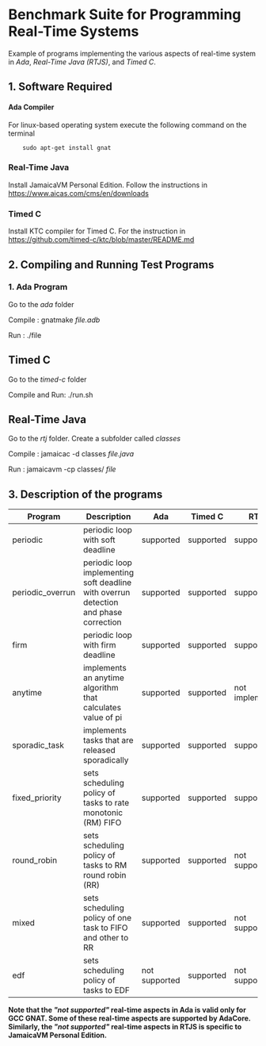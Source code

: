 # Benchmark Suite for Programming Real-Time Systems

Example of programs implementing the various aspects of real-time system in _Ada_, _Real-Time Java (RTJS)_, and _Timed C_.

## 1. Software Required

#### Ada Compiler
For linux-based operating system execute the following command on the terminal
        
        sudo apt-get install gnat
### Real-Time Java
Install JamaicaVM Personal Edition. Follow the instructions in https://www.aicas.com/cms/en/downloads

### Timed C
Install KTC compiler for Timed C. For the instruction in https://github.com/timed-c/ktc/blob/master/README.md

## 2.  Compiling and Running Test Programs
### 1. Ada Program
Go to the _ada_ folder

Compile : gnatmake _file.adb_

Run : ./file
## Timed C
Go to the _timed-c_ folder

Compile and Run: ./run.sh

## Real-Time Java
Go to the _rtj_ folder. Create a subfolder called  _classes_ 

Compile : jamaicac -d classes _file.java_

Run : jamaicavm -cp classes/ _file_


## 3. Description of the programs
| Program        | Description                 | Ada  | Timed C  |RTJS   |
| ------------- |-----------------------------  | -----|-----| -----|
|periodic       |periodic loop with soft deadline| supported| supported| supported|
|periodic_overrun|periodic loop implementing soft deadline  with overrun detection and phase correction| supported | supported | supported|
|firm            |periodic loop with firm deadline| supported| supported| supported|
|anytime   |implements an anytime algorithm that calculates value of pi| supported| supported| not implemented|
|sporadic_task|implements tasks that are released sporadically | supported | supported | supported|
|fixed_priority          |sets scheduling policy of tasks to rate monotonic (RM) FIFO| supported| supported| supported|
|round_robin        |sets scheduling policy of tasks to RM round robin (RR) | supported| supported| not supported|
|mixed         |sets scheduling policy of one task to  FIFO and other to RR| supported| supported| not supported|
|edf          |sets scheduling policy of tasks to EDF| not supported| supported|  not supported|


**Note that the _"not supported"_ real-time aspects in Ada is valid only for GCC GNAT. Some of these real-time aspects are supported by AdaCore. Similarly, the _"not supported"_ real-time aspects in RTJS is specific to JamaicaVM Personal Edition.**


